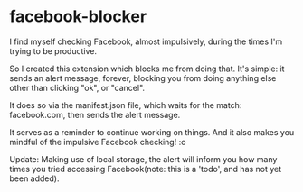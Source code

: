 # facebook-blocker

I find myself checking Facebook, almost impulsively, during the times I'm trying to be productive. 

So I created this extension which blocks me from doing that. It's simple: it sends an alert message, forever, blocking you from doing anything else other than clicking "ok", or "cancel". 

It does so via the manifest.json file, which waits for the match: facebook.com, then sends the alert message.

It serves as a reminder to continue working on things. And it also makes you mindful of the impulsive Facebook checking! :o 

Update: Making use of local storage, the alert will inform you how many times you tried accessing Facebook(note: this is a 'todo', and has not yet been added).
